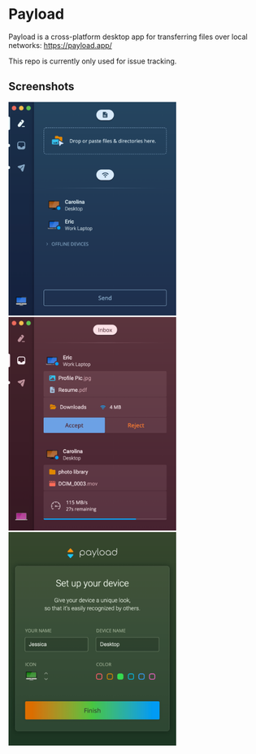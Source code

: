 # Payload

Payload is a cross-platform desktop app for transferring files over local networks: https://payload.app/

This repo is currently only used for issue tracking.

## Screenshots

<img src="compose.png" alt="Payload: Compose View" width="330" height="420"/>
<img src="inbox.png" alt="Payload: Inbox View" width="330" height="420"/>
<img src="setup.png" alt="Payload: Setup View" width="330" height="420"/>
